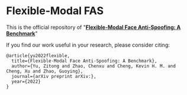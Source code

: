 # Flexible-Modal FAS

This is the official repository of "**[Flexible-Modal Face Anti-Spoofing: A Benchmark](https://arxiv.org/pdf/2106.14948.pdf)**"


If you find our work useful in your research, please consider citing:

    @article{yu2022flexible,
      title={Flexible-Modal Face Anti-Spoofing: A Benchmark},
      author={Yu, Zitong and Zhao, Chenxu and Cheng, Kevin H. M. and Cheng, Xu and Zhao, Guoying},
      journal={arXiv preprint arXiv:},
      year={2022}
    }

